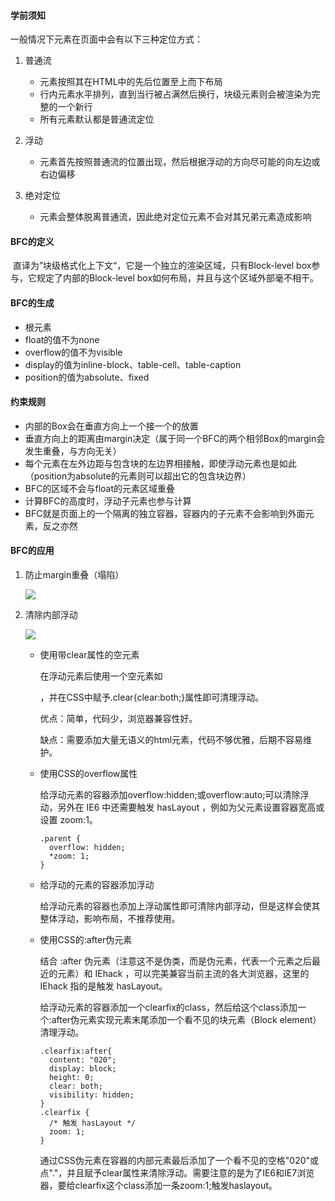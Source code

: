 #### 学前须知

一般情况下元素在页面中会有以下三种定位方式：

1. 普通流
   + 元素按照其在HTML中的先后位置至上而下布局
   + 行内元素水平排列，直到当行被占满然后换行，块级元素则会被渲染为完整的一个新行
   + 所有元素默认都是普通流定位

2. 浮动
   + 元素首先按照普通流的位置出现，然后根据浮动的方向尽可能的向左边或右边偏移

3. 绝对定位
   + 元素会整体脱离普通流，因此绝对定位元素不会对其兄弟元素造成影响



#### BFC的定义

​		直译为”块级格式化上下文“，它是一个独立的渲染区域，只有Block-level box参与，它规定了内部的Block-level box如何布局，并且与这个区域外部毫不相干。



#### BFC的生成

+ 根元素
+ float的值不为none
+ overflow的值不为visible
+ display的值为inline-block、table-cell、table-caption
+ position的值为absolute、fixed



#### 约束规则

+ 内部的Box会在垂直方向上一个接一个的放置
+ 垂直方向上的距离由margin决定（属于同一个BFC的两个相邻Box的margin会发生重叠，与方向无关）
+ 每个元素在左外边距与包含块的左边界相接触，即使浮动元素也是如此（position为absolute的元素则可以超出它的包含块边界）
+ BFC的区域不会与float的元素区域重叠
+ 计算BFC的高度时，浮动子元素也参与计算
+ BFC就是页面上的一个隔离的独立容器，容器内的子元素不会影响到外面元素，反之亦然



#### BFC的应用

1. 防止margin重叠（塌陷）

   ![](E:\gitee\web-blog\三驾马车\CSS\images\margin重叠.png)

2. 清除内部浮动

   ![](E:\gitee\web-blog\三驾马车\CSS\images\清除浮动.png)
   
   + 使用带clear属性的空元素
   
     在浮动元素后使用一个空元素如<div class="clear"></div>，并在CSS中赋予.clear{clear:both;}属性即可清理浮动。
   
     优点：简单，代码少，浏览器兼容性好。
   
     缺点：需要添加大量无语义的html元素，代码不够优雅，后期不容易维护。
   
   + 使用CSS的overflow属性
   
     给浮动元素的容器添加overflow:hidden;或overflow:auto;可以清除浮动，另外在 IE6 中还需要触发 hasLayout ，例如为父元素设置容器宽高或设置 zoom:1。
   
     ```
     .parent {
       overflow: hidden;
       *zoom: 1;
     }
     ```
   
   + 给浮动的元素的容器添加浮动
   
     给浮动元素的容器也添加上浮动属性即可清除内部浮动，但是这样会使其整体浮动，影响布局，不推荐使用。
   
   + 使用CSS的:after伪元素
   
     结合 :after 伪元素（注意这不是伪类，而是伪元素，代表一个元素之后最近的元素）和 IEhack ，可以完美兼容当前主流的各大浏览器，这里的 IEhack 指的是触发 hasLayout。
   
     给浮动元素的容器添加一个clearfix的class，然后给这个class添加一个:after伪元素实现元素末尾添加一个看不见的块元素（Block element）清理浮动。
   
     ```
     .clearfix:after{
       content: "020"; 
       display: block; 
       height: 0; 
       clear: both; 
       visibility: hidden;  
     }
     .clearfix {
       /* 触发 hasLayout */ 
       zoom: 1; 
     }
     ```
   
     通过CSS伪元素在容器的内部元素最后添加了一个看不见的空格"020"或点"."，并且赋予clear属性来清除浮动。需要注意的是为了IE6和IE7浏览器，要给clearfix这个class添加一条zoom:1;触发haslayout。